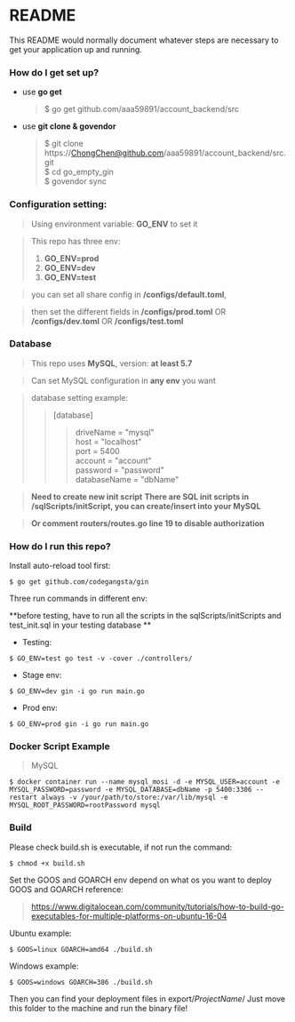 # README #

This README would normally document whatever steps are necessary to get your application up and running.

### How do I get set up? ###
 - use **go get**
    
   >$ go get github.com/aaa59891/account_backend/src
    
 - use **git clone & govendor**
   
   >$ git clone https://ChongChen@github.com/aaa59891/account_backend/src.git  
   >$ cd go_empty_gin  
   >$ govendor sync
   
### Configuration setting: ###

>Using environment variable: **GO_ENV** to set it
  
>This repo has three env:  
>1. **GO_ENV=prod**  
>2. **GO_ENV=dev**  
>3. **GO_ENV=test**  

>you can set all share config in **/configs/default.toml**,

>then set the different fields in **/configs/prod.toml** OR **/configs/dev.toml** OR **/configs/test.toml** 
  
### Database ###

>This repo uses **MySQL**, version: **at least 5.7**
  
>Can set MySQL configuration in **any env** you want
  
>database setting example:
>>[database]
>>>driveName = "mysql"  
>>>host = "localhost"  
>>>port = 5400  
>>>account = "account"  
>>>password = "password"  
>>>databaseName = "dbName" 

>**Need to create new init script**
>**There are SQL init scripts in /sqlScripts/initScript, you can create/insert into your MySQL**


>**Or comment routers/routes.go line 19 to disable authorization**

### How do I run this repo? ###

Install auto-reload tool first:
```
$ go get github.com/codegangsta/gin
```

Three run commands in different env:

**before testing, have to run all the scripts in the sqlScripts/initScripts and test_init.sql in your testing database **

* Testing: 
```
$ GO_ENV=test go test -v -cover ./controllers/
```
* Stage env:
```
$ GO_ENV=dev gin -i go run main.go
```
* Prod  env:
```
$ GO_ENV=prod gin -i go run main.go
```

### Docker Script Example ###
>MySQL
```
$ docker container run --name mysql_mosi -d -e MYSQL_USER=account -e MYSQL_PASSWORD=password -e MYSQL_DATABASE=dbName -p 5400:3306 --restart always -v /your/path/to/store:/var/lib/mysql -e MYSQL_ROOT_PASSWORD=rootPassword mysql
```

### Build ###
Please check build.sh is executable, if not run the command:
```
$ chmod +x build.sh
```
Set the GOOS and GOARCH env depend on what os you want to deploy  
GOOS and GOARCH reference:
>https://www.digitalocean.com/community/tutorials/how-to-build-go-executables-for-multiple-platforms-on-ubuntu-16-04

Ubuntu example:
```
$ GOOS=linux GOARCH=amd64 ./build.sh
```

Windows example:
```
$ GOOS=windows GOARCH=386 ./build.sh
```

Then you can find your deployment files in export/*ProjectName*/
Just move this folder to the machine and run the binary file!